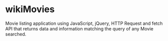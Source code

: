 # wikiMovies
Movie listing application using JavaScript, jQuery, HTTP Request and fetch API that returns data and information matching the query of any Movie searched.
